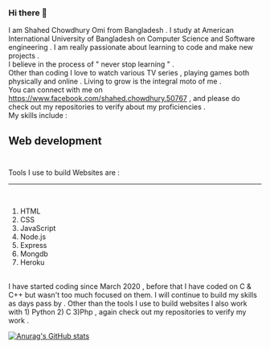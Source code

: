 ### Hi there 👋
I am Shahed Chowdhury Omi from Bangladesh . I study at American International University of Bangladesh on Computer Science and Software engineering . I am really passionate about learning to code and make new projects . <br/>
I believe in the process of " never stop learning " .<br/>
Other than coding I love to watch various TV series , playing games both physically and online . Living to grow is the integral moto of me . <br/>
You can connect with me on https://www.facebook.com/shahed.chowdhury.50767 , and please do check out my repositories to verify about my proficiencies . <br/>
My skills include : <br/>
  ## Web development <br/><br/>
Tools I use to build Websites  are :<hr><br/>


  1) HTML
  2) CSS
  3) JavaScript
  4) Node.js
  5) Express
  6) Mongdb
  7) Heroku
<br/>
I have started coding since March 2020 , before that I have coded on C & C++ but wasn't too much focused on them. I will continue to build my skills as days pass by . 
Other than the tools I use to build websites I also work with 1) Python 2) C 3)Php , again check out my repositories to verify my work .

[![Anurag's GitHub stats](https://github-readme-stats.vercel.app/api?username=Shahed1998)](https://github.com/anuraghazra/github-readme-stats)



